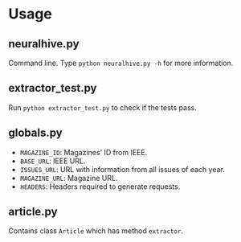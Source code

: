 # Usage

## neuralhive.py

Command line. Type `python neuralhive.py -h` for more information.

## extractor_test.py

Run `python extractor_test.py` to check if the tests pass.

## globals.py

- `MAGAZINE_ID`: Magazines' ID from IEEE.
- `BASE_URL`: IEEE URL.
- `ISSUES_URL`: URL with information from all issues of each year.
- `MAGAZINE_URL`: Magazine URL.
- `HEADERS`: Headers required to generate requests.

## article.py

Contains class `Article` which has method `extractor`.
